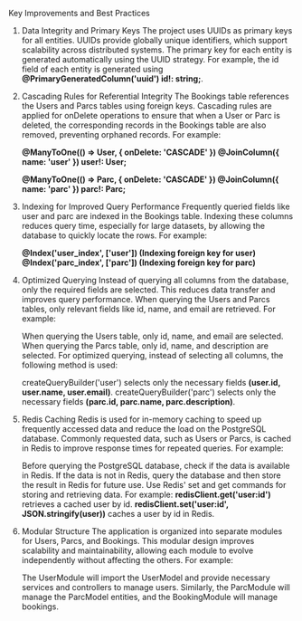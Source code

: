 
Key Improvements and Best Practices
1. Data Integrity and Primary Keys
   The project uses UUIDs as primary keys for all entities. UUIDs provide globally unique identifiers, which support scalability across distributed systems. The primary key for each entity is generated automatically using the UUID strategy. For example, the id field of each entity is generated using
   **@PrimaryGeneratedColumn('uuid') id!: string;**.

2. Cascading Rules for Referential Integrity
   The Bookings table references the Users and Parcs tables using foreign keys. Cascading rules are applied for onDelete operations to ensure that when a User or Parc is deleted, the corresponding records in the Bookings table are also removed, preventing orphaned records. For example:

    **@ManyToOne(() => User, { onDelete: 'CASCADE' })
    @JoinColumn({ name: 'user' })
    user!: User;**

    **@ManyToOne(() => Parc, { onDelete: 'CASCADE' })
    @JoinColumn({ name: 'parc' })
    parc!: Parc;**

3. Indexing for Improved Query Performance
   Frequently queried fields like user and parc are indexed in the Bookings table. Indexing these columns reduces query time, especially for large datasets, by allowing the database to quickly locate the rows. For example:

   **@Index('user_index', ['user']) (Indexing foreign key for user)
     @Index('parc_index', ['parc']) (Indexing foreign key for parc)**

4. Optimized Querying
   Instead of querying all columns from the database, only the required fields are selected. This reduces data transfer and improves query performance. When querying the Users and Parcs tables, only relevant fields like id, name, and email are retrieved. For example:

    When querying the Users table, only id, name, and email are selected.
    When querying the Parcs table, only id, name, and description are selected.
    For optimized querying, instead of selecting all columns, the following method is used:

    createQueryBuilder('user') selects only the necessary fields **(user.id, user.name, user.email)**.
    createQueryBuilder('parc') selects only the necessary fields **(parc.id, parc.name, parc.description)**.

5. Redis Caching
   Redis is used for in-memory caching to speed up frequently accessed data and reduce the load on the PostgreSQL database. Commonly requested data, such as Users or Parcs, is cached in Redis to improve response times for repeated queries. For example:

    Before querying the PostgreSQL database, check if the data is available in Redis.
    If the data is not in Redis, query the database and then store the result in Redis for future use.
    Use Redis' set and get commands for storing and retrieving data.
    For example:
    **redisClient.get('user:id')** retrieves a cached user by id.
    **redisClient.set('user:id', JSON.stringify(user))** caches a user by id in Redis.

6. Modular Structure
   The application is organized into separate modules for Users, Parcs, and Bookings. This modular design improves scalability and maintainability, allowing each module to evolve independently without affecting the others. For example:

    The UserModule will import the UserModel and provide necessary services and controllers to manage users.
    Similarly, the ParcModule will manage the ParcModel entities, and the BookingModule will manage bookings.
